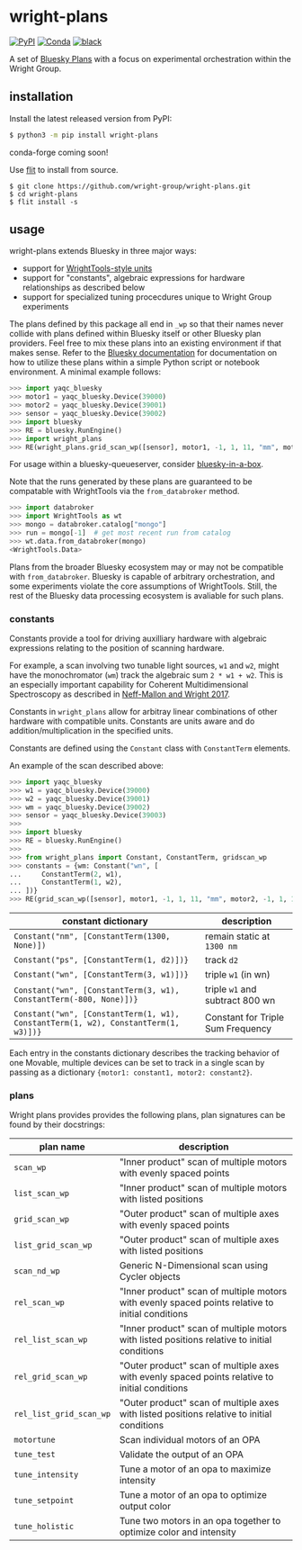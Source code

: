 # wright-plans 

[![PyPI](https://img.shields.io/pypi/v/wright-plans)](https://pypi.org/project/wright-plans)
[![Conda](https://img.shields.io/conda/vn/conda-forge/wright-plans)](https://anaconda.org/conda-forge/wright-plans)
[![black](https://img.shields.io/badge/code--style-black-black)](https://black.readthedocs.io/)

A set of [Bluesky Plans](https://blueskyproject.io/bluesky/plans.html) with a focus on experimental orchestration within the Wright Group.

## installation

Install the latest released version from PyPI:

```bash
$ python3 -m pip install wright-plans
```

conda-forge coming soon!

Use [flit](https://flit.readthedocs.io/) to install from source.

```
$ git clone https://github.com/wright-group/wright-plans.git
$ cd wright-plans
$ flit install -s
```

## usage

wright-plans extends Bluesky in three major ways:
- support for [WrightTools-style units](http://wright.tools/en/stable/units.html)
- support for "constants", algebraic expressions for hardware relationships as described below
- support for specialized tuning procecdures unique to Wright Group experiments

The plans defined by this package all end in `_wp` so that their names never collide with plans defined within Bluesky itself or other Bluesky plan providers.
Feel free to mix these plans into an existing environment if that makes sense.
Refer to the [Bluesky documentation](https://blueskyproject.io/bluesky/) for documentation on how to utilize these plans within a simple Python script or notebook environment.
A minimal example follows:

```python
>>> import yaqc_bluesky
>>> motor1 = yaqc_bluesky.Device(39000)
>>> motor2 = yaqc_bluesky.Device(39001)
>>> sensor = yaqc_bluesky.Device(39002)
>>> import bluesky
>>> RE = bluesky.RunEngine()
>>> import wright_plans
>>> RE(wright_plans.grid_scan_wp([sensor], motor1, -1, 1, 11, "mm", motor2, -1, 1, 11, "mm")
```

For usage within a bluesky-queueserver, consider [bluesky-in-a-box](https://github.com/wright-group/bluesky-in-a-box).

Note that the runs generated by these plans are guaranteed to be compatable with WrightTools via the `from_databroker` method.

```python
>>> import databroker
>>> import WrightTools as wt
>>> mongo = databroker.catalog["mongo"]
>>> run = mongo[-1]  # get most recent run from catalog
>>> wt.data.from_databroker(mongo)
<WrightTools.Data>
```

Plans from the broader Bluesky ecosystem may or may not be compatible with `from_databroker`.
Bluesky is capable of arbitrary orchestration, and some experiments violate the core assumptions of WrightTools.
Still, the rest of the Bluesky data processing ecosystem is avaliable for such plans.

### constants

Constants provide a tool for driving auxilliary hardware with algebraic expressions relating to the position of scanning hardware.

For example, a scan involving two tunable light sources, `w1` and `w2`, might have the monochromator (`wm`) track the algebraic sum `2 * w1 + w2`.
This is an especially important capability for Coherent Multidimensional Spectroscopy as described in [Neff-Mallon and Wright 2017](https://pubs.acs.org/doi/abs/10.1021/acs.analchem.7b02917).

Constants in `wright_plans` allow for arbitray linear combinations of other hardware with compatible units.
Constants are units aware and do addition/multiplication in the specified units.

Constants are defined using the `Constant` class with `ConstantTerm` elements.

An example of the scan described above:

```python
>>> import yaqc_bluesky
>>> w1 = yaqc_bluesky.Device(39000)
>>> w2 = yaqc_bluesky.Device(39001)
>>> wm = yaqc_bluesky.Device(39002)
>>> sensor = yaqc_bluesky.Device(39003)
>>>
>>> import bluesky
>>> RE = bluesky.RunEngine()
>>>
>>> from wright_plans import Constant, ConstantTerm, gridscan_wp
>>> constants = {wm: Constant("wn", [
...     ConstantTerm(2, w1),
...     ConstantTerm(1, w2),
... ])}
>>> RE(grid_scan_wp([sensor], motor1, -1, 1, 11, "mm", motor2, -1, 1, 11, "mm", constants=constants)
```

| constant dictionary | description |
| --- | --- |
| `Constant("nm", [ConstantTerm(1300, None)])` | remain static at `1300 nm` |
| `Constant("ps", [ConstantTerm(1, d2)])}` | track `d2` |
| `Constant("wn", [ConstantTerm(3, w1)])}` | triple `w1` (in wn) |
| `Constant("wn", [ConstantTerm(3, w1), ConstantTerm(-800, None)])}` | triple `w1` and subtract 800 wn |
| `Constant("wn", [ConstantTerm(1, w1), ConstantTerm(1, w2), ConstantTerm(1, w3)])}` | Constant for Triple Sum Frequency |


Each entry in the constants dictionary describes the tracking behavior of one Movable, multiple devices can be set to track in a single scan by passing as a dictionary `{motor1: constant1, motor2: constant2}`.


### plans

Wright plans provides provides the following plans, plan signatures can be found by their docstrings:

| plan name | description |
| --- | --- |
| `scan_wp` | "Inner product" scan of multiple motors with evenly spaced points |
| `list_scan_wp` | "Inner product" scan of multiple motors with listed positions |
| `grid_scan_wp` | "Outer product" scan of multiple axes with evenly spaced points |
| `list_grid_scan_wp` | "Outer product" scan of multiple axes with listed positions |
| `scan_nd_wp` | Generic N-Dimensional scan using Cycler objects  |
| `rel_scan_wp` | "Inner product" scan of multiple motors with evenly spaced points relative to initial conditions |
| `rel_list_scan_wp` | "Inner product" scan of multiple motors with listed positions relative to initial conditions |
| `rel_grid_scan_wp` | "Outer product" scan of multiple axes with evenly spaced points relative to initial conditions |
| `rel_list_grid_scan_wp` | "Outer product" scan of multiple axes with listed positions relative to initial conditions |
| `motortune` | Scan individual motors of an OPA |
| `tune_test` | Validate the output of an OPA |
| `tune_intensity` | Tune a motor of an opa to maximize intensity |
| `tune_setpoint` | Tune a motor of an opa to optimize output color |
| `tune_holistic` | Tune two motors in an opa together to optimize color and intensity |
